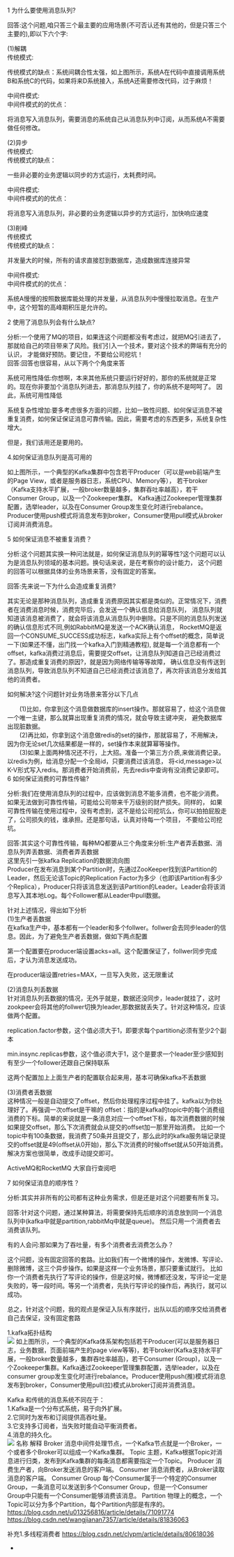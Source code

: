 1 为什么要使用消息队列?<br>

回答:这个问题,咱只答三个最主要的应用场景(不可否认还有其他的，但是只答三个主要的),即以下六个字:<br>

(1)解耦<br>
传统模式:<br>

传统模式的缺点：系统间耦合性太强，如上图所示，系统A在代码中直接调用系统B和系统C的代码，如果将来D系统接入，系统A还需要修改代码，过于麻烦！<br>

中间件模式:<br>
中间件模式的的优点：<br>

将消息写入消息队列，需要消息的系统自己从消息队列中订阅，从而系统A不需要做任何修改。<br>

(2)异步<br>
传统模式:<br>
传统模式的缺点：<br>

一些非必要的业务逻辑以同步的方式运行，太耗费时间。<br>

中间件模式:<br>
中间件模式的的优点：<br>

将消息写入消息队列，非必要的业务逻辑以异步的方式运行，加快响应速度<br>

(3)削峰<br>
传统模式<br>
传统模式的缺点：<br>

并发量大的时候，所有的请求直接怼到数据库，造成数据库连接异常<br>

中间件模式:<br>
中间件模式的的优点：<br>

系统A慢慢的按照数据库能处理的并发量，从消息队列中慢慢拉取消息。在生产中，这个短暂的高峰期积压是允许的。<br>

2 使用了消息队列会有什么缺点?<br>

分析:一个使用了MQ的项目，如果连这个问题都没有考虑过，就把MQ引进去了，那就给自己的项目带来了风险。我们引入一个技术，要对这个技术的弊端有充分的认识，
才能做好预防。要记住，不要给公司挖坑！<br>
回答:回答也很容易，从以下两个个角度来答<br>

系统可用性降低:你想啊，本来其他系统只要运行好好的，那你的系统就是正常的。现在你非要加个消息队列进去，那消息队列挂了，你的系统不是呵呵了。
因此，系统可用性降低

系统复杂性增加:要多考虑很多方面的问题，比如一致性问题、如何保证消息不被重复消费，如何保证保证消息可靠传输。因此，需要考虑的东西更多，系统复杂性增大。

但是，我们该用还是要用的。<br>

4.如何保证消息队列是高可用的<br>


如上图所示，一个典型的Kafka集群中包含若干Producer（可以是web前端产生的Page View，或者是服务器日志，系统CPU、Memory等），
若干broker（Kafka支持水平扩展，一般broker数量越多，集群吞吐率越高），若干Consumer Group，以及一个Zookeeper集群。
Kafka通过Zookeeper管理集群配置，选举leader，以及在Consumer Group发生变化时进行rebalance。
Producer使用push模式将消息发布到broker，Consumer使用pull模式从broker订阅并消费消息。

5 如何保证消息不被重复消费？<br>

分析:这个问题其实换一种问法就是，如何保证消息队列的幂等性?这个问题可以认为是消息队列领域的基本问题。换句话来说，是在考察你的设计能力，
这个问题的回答可以根据具体的业务场景来答，没有固定的答案。<br>

回答:先来说一下为什么会造成重复消费?<br>

其实无论是那种消息队列，造成重复消费原因其实都是类似的。正常情况下，消费者在消费消息时候，消费完毕后，会发送一个确认信息给消息队列，
消息队列就知道该消息被消费了，就会将该消息从消息队列中删除。只是不同的消息队列发送的确认信息形式不同,例如RabbitMQ是发送一个ACK确认消息，
RocketMQ是返回一个CONSUME_SUCCESS成功标志，kafka实际上有个offset的概念，简单说一下(如果还不懂，出门找一个kafka入门到精通教程),
就是每一个消息都有一个offset，kafka消费过消息后，需要提交offset，让消息队列知道自己已经消费过了。那造成重复消费的原因?，就是因为网络传输等等故障，
确认信息没有传送到消息队列，导致消息队列不知道自己已经消费过该消息了，再次将该消息分发给其他的消费者。<br>

如何解决?这个问题针对业务场景来答分以下几点<br>

  (1)比如，你拿到这个消息做数据库的insert操作。那就容易了，给这个消息做一个唯一主键，那么就算出现重复消费的情况，就会导致主键冲突，
  避免数据库出现脏数据。<br>
  (2)再比如，你拿到这个消息做redis的set的操作，那就容易了，不用解决，因为你无论set几次结果都是一样的，set操作本来就算幂等操作。<br>
  (3)如果上面两种情况还不行，上大招。准备一个第三方介质,来做消费记录。以redis为例，给消息分配一个全局id，只要消费过该消息，
  将<id,message>以K-V形式写入redis。那消费者开始消费前，先去redis中查询有没消费记录即可。<br>
6 如何保证消费的可靠性传输?<br>

分析:我们在使用消息队列的过程中，应该做到消息不能多消费，也不能少消费。如果无法做到可靠性传输，可能给公司带来千万级别的财产损失。同样的，
如果可靠性传输在使用过程中，没有考虑到，这不是给公司挖坑么，你可以拍拍屁股走了，公司损失的钱，谁承担。还是那句话，认真对待每一个项目，
不要给公司挖坑。<br>

回答:其实这个可靠性传输，每种MQ都要从三个角度来分析:生产者弄丢数据、消息队列弄丢数据、消费者弄丢数据<br>
这里先引一张kafka Replication的数据流向图<br>
Producer在发布消息到某个Partition时，先通过ZooKeeper找到该Partition的Leader，然后无论该Topic的Replication Factor为多少（也即该Partition有多少个Replica），Producer只将该消息发送到该Partition的Leader。Leader会将该消息写入其本地Log。每个Follower都从Leader中pull数据。

针对上述情况，得出如下分析<br>
(1)生产者丢数据<br>
在kafka生产中，基本都有一个leader和多个follwer。follwer会去同步leader的信息。因此，为了避免生产者丢数据，做如下两点配置

第一个配置要在producer端设置acks=all。这个配置保证了，follwer同步完成后，才认为消息发送成功。

在producer端设置retries=MAX，一旦写入失败，这无限重试

(2)消息队列丢数据<br>
针对消息队列丢数据的情况，无外乎就是，数据还没同步，leader就挂了，这时zookpeer会将其他的follwer切换为leader,那数据就丢失了。针对这种情况，应该做两个配置。

replication.factor参数，这个值必须大于1，即要求每个partition必须有至少2个副本

min.insync.replicas参数，这个值必须大于1，这个是要求一个leader至少感知到有至少一个follower还跟自己保持联系

这两个配置加上上面生产者的配置联合起来用，基本可确保kafka不丢数据

(3)消费者丢数据<br>
这种情况一般是自动提交了offset，然后你处理程序过程中挂了。kafka以为你处理好了。再强调一次offset是干嘛的
offset：指的是kafka的topic中的每个消费组消费的下标。简单的来说就是一条消息对应一个offset下标，每次消费数据的时候如果提交offset，那么下次消费就会从提交的offset加一那里开始消费。
比如一个topic中有100条数据，我消费了50条并且提交了，那么此时的kafka服务端记录提交的offset就是49(offset从0开始)，那么下次消费的时候offset就从50开始消费。
解决方案也很简单，改成手动提交即可。

ActiveMQ和RocketMQ
大家自行查阅吧

7 如何保证消息的顺序性？<br>

分析:其实并非所有的公司都有这种业务需求，但是还是对这个问题要有所复习。

回答:针对这个问题，通过某种算法，将需要保持先后顺序的消息放到同一个消息队列中(kafka中就是partition,rabbitMq中就是queue)。
然后只用一个消费者去消费该队列。

有的人会问:那如果为了吞吐量，有多个消费者去消费怎么办？

这个问题，没有固定回答的套路。比如我们有一个微博的操作，发微博、写评论、删除微博，这三个异步操作。如果是这样一个业务场景，那只要重试就行。
比如你一个消费者先执行了写评论的操作，但是这时候，微博都还没发，写评论一定是失败的，等一段时间。等另一个消费者，先执行写评论的操作后，再执行，就可以成功。

总之，针对这个问题，我的观点是保证入队有序就行，出队以后的顺序交给消费者自己去保证，没有固定套路

1.kafka拓扑结构<br>
![](https://img-blog.csdn.net/20180902105920995?watermark/2/text/aHR0cHM6Ly9ibG9nLmNzZG4ubmV0L3UwMTAwMjAwOTk=/font/5a6L5L2T/fontsize/400/fill/I0JBQkFCMA==/dissolve/70)
如上图所示，一个典型的Kafka体系架构包括若干Producer(可以是服务器日志，业务数据，页面前端产生的page view等等)，若干broker(Kafka支持水平扩展，一般broker数量越多，集群吞吐率越高)，若干Consumer (Group)，以及一个Zookeeper集群。Kafka通过Zookeeper管理集群配置，选举leader，以及在consumer group发生变化时进行rebalance。Producer使用push(推)模式将消息发布到broker，Consumer使用pull(拉)模式从broker订阅并消费消息。<br>

Kafka 和传统的消息系统不同在于：<br>
1.Kafka是一个分布式系统，易于向外扩展。<br>
2.它同时为发布和订阅提供高吞吐量。<br>
3.它支持多订阅者，当失败时能自动平衡消费者。<br>
4.消息的持久化。<br>
![](https://img-blog.csdn.net/20180819105605738?watermark/2/text/aHR0cHM6Ly9ibG9nLmNzZG4ubmV0L3dhbmdqaWFuYW43MzU3/font/5a6L5L2T/fontsize/400/fill/I0JBQkFCMA==/dissolve/70)
名称	解释
Broker	消息中间件处理节点，一个Kafka节点就是一个Broker，一个或者多个Broker可以组成一个Kafka集群。
Topic	主题，Kafka根据Topic对消息进行归类，发布到Kafka集群的每条消息都需要指定一个Topic。
Producer	消费生产者，向Broker发送消息的客户端。
Consumer	消息消费者，从Broker读取消息的客户端。
Consumer Group	每个Consumer属于一个特定的Consumer Group，一条消息可以发送到多个Consumer Group，但是一个Consumer Group中只能有一个Consumer能够消费该消息。
Partition	物理上的概念，一个Topic可以分为多个Partition，每个Partition内部是有序的。
https://blog.csdn.net/u013256816/article/details/71091774
https://blog.csdn.net/wangjianan7357/article/details/81836063

补充1.多线程消费者
https://blog.csdn.net/clypm/article/details/80618036

-

